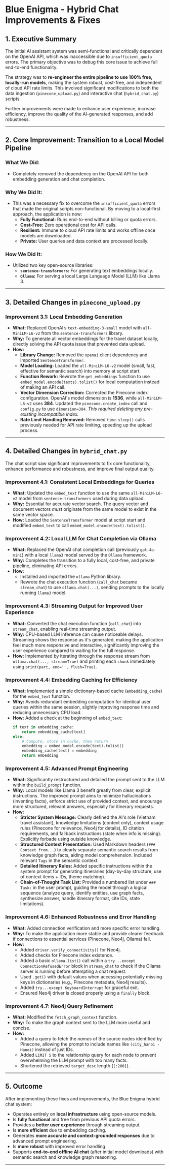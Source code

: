 # Blue Enigma - Hybrid Chat Improvements & Fixes

## 1. Executive Summary

The initial AI assistant system was semi-functional and critically dependent on the OpenAI API, which was inaccessible due to `insufficient_quota` errors. The primary objective was to debug this core issue to achieve full end-to-end functionality.

The strategy was to **re-engineer the entire pipeline to use 100% free, locally-run models**, making the system robust, cost-free, and independent of cloud API rate limits. This involved significant modifications to both the data ingestion (`pinecone_upload.py`) and interactive chat (`hybrid_chat.py`) scripts.

Further improvements were made to enhance user experience, increase efficiency, improve the quality of the AI-generated responses, and add robustness.

---

## 2. Core Improvement: Transition to a Local Model Pipeline

### What We Did:

- Completely removed the dependency on the OpenAI API for both embedding generation and chat completion.

### Why We Did It:

- This was a necessary fix to overcome the `insufficient_quota` errors that made the original scripts non-functional. By moving to a local-first approach, the application is now:
  - **Fully Functional:** Runs end-to-end without billing or quota errors.
  - **Cost-Free:** Zero operational cost for API calls.
  - **Resilient:** Immune to cloud API rate limits and works offline once models are downloaded.
  - **Private:** User queries and data context are processed locally.

### How We Did It:

- Utilized two key open-source libraries:
  - **`sentence-transformers`:** For generating text embeddings locally.
  - **`Ollama`:** For serving a local Large Language Model (LLM) like Llama 3.

---

## 3. Detailed Changes in `pinecone_upload.py`

### Improvement 3.1: Local Embedding Generation

- **What:** Replaced OpenAI’s `text-embedding-3-small` model with `all-MiniLM-L6-v2` from the `sentence-transformers` library.
- **Why:** To generate all vector embeddings for the travel dataset locally, directly solving the API quota issue that prevented data upload.
- **How:**
  - **Library Change:** Removed the `openai` client dependency and imported `SentenceTransformer`.
  - **Model Loading:** Loaded the `all-MiniLM-L6-v2` model (small, fast, effective for semantic search) into memory at script start.
  - **Function Rework:** Rewrote the `get_embeddings` function to use `embed_model.encode(texts).tolist()` for local computation instead of making an API call.
  - **Vector Dimension Correction:** Corrected the Pinecone index configuration. OpenAI's model dimension is **1536**, while `all-MiniLM-L6-v2` uses **384**. Updated the `pinecone.create_index` call and `config.py` to use `dimension=384`. _This required deleting any pre-existing incompatible index._
  - **Rate Limit Handling Removed:** Removed `time.sleep()` calls previously needed for API rate limiting, speeding up the upload process.

---

## 4. Detailed Changes in `hybrid_chat.py`

The chat script saw significant improvements to fix core functionality, enhance performance and robustness, and improve final output quality.

### Improvement 4.1: Consistent Local Embeddings for Queries

- **What:** Updated the `embed_text` function to use the same `all-MiniLM-L6-v2` model from `sentence-transformers` used during data upload.
- **Why:** Essential for accurate vector search. The query vector and document vectors _must_ originate from the same model to exist in the same vector space.
- **How:** Loaded the `SentenceTransformer` model at script start and modified `embed_text` to call `embed_model.encode(text).tolist()`.

### Improvement 4.2: Local LLM for Chat Completion via Ollama

- **What:** Replaced the OpenAI chat completion call (previously `gpt-4o-mini`) with a local `llama3` model served by the `Ollama` framework.
- **Why:** Completes the transition to a fully local, cost-free, and private pipeline, eliminating API errors.
- **How:**
  - Installed and imported the `ollama` Python library.
  - Rewrote the chat execution function (`call_chat` became `stream_chat`) to use `ollama.chat(...)`, sending prompts to the locally running `llama3` model.

### Improvement 4.3: Streaming Output for Improved User Experience

- **What:** Converted the chat execution function (`call_chat`) into `stream_chat`, enabling real-time streaming output.
- **Why:** CPU-based LLM inference can cause noticeable delays. Streaming shows the response as it's generated, making the application feel much more responsive and interactive, significantly improving the user experience compared to waiting for the full response.
- **How:** Implemented by iterating through the response stream from `ollama.chat(..., stream=True)` and printing each `chunk` immediately using `print(part, end='', flush=True)`.

### Improvement 4.4: Embedding Caching for Efficiency

- **What:** Implemented a simple dictionary-based cache (`embedding_cache`) for the `embed_text` function.
- **Why:** Avoids redundant embedding computation for identical user queries within the same session, slightly improving response time and reducing unnecessary CPU load.
- **How:** Added a check at the beginning of `embed_text`:
  ```python
  if text in embedding_cache:
      return embedding_cache[text]
  else:
      # Compute, store in cache, then return
      embedding = embed_model.encode(text).tolist()
      embedding_cache[text] = embedding
      return embedding
  ```

### Improvement 4.5: Advanced Prompt Engineering

- **What:** Significantly restructured and detailed the prompt sent to the LLM within the `build_prompt` function.
- **Why:** Local models like Llama 3 benefit greatly from clear, explicit instructions. The improved prompt aims to minimize hallucinations (inventing facts), enforce strict use of provided context, and encourage more structured, relevant answers, especially for itinerary requests.
- **How:**
  - **Stricter System Message:** Clearly defined the AI's role (Vietnam travel assistant), knowledge limitations (context only), context usage rules (Pinecone for relevance, Neo4j for details), ID citation requirements, and fallback instructions (state when info is missing). Explicitly forbade using outside knowledge.
  - **Structured Context Presentation:** Used Markdown headers (`### Context from...`) to clearly separate semantic search results from knowledge graph facts, aiding model comprehension. Included relevant `Tags` in the semantic context.
  - **Detailed Itinerary Rules:** Added specific instructions within the system prompt for generating itineraries (day-by-day structure, use of context items + IDs, theme matching).
  - **Chain-of-Thought Task List:** Provided a numbered list under `### Task:` in the user prompt, guiding the model through a logical sequence (analyze query, identify entities, use graph facts, synthesize answer, handle itinerary format, cite IDs, state limitations).

### Improvement 4.6: Enhanced Robustness and Error Handling

- **What:** Added connection verification and more specific error handling.
- **Why:** To make the application more stable and provide clearer feedback if connections to essential services (Pinecone, Neo4j, Ollama) fail.
- **How:**
  - Added `driver.verify_connectivity()` for Neo4j.
  - Added checks for Pinecone index existence.
  - Added a basic `ollama.list()` call within a `try...except ConnectionRefusedError` block in `stream_chat` to check if the Ollama server is running before attempting a chat request.
  - Used `.get()` with default values when accessing potentially missing keys in dictionaries (e.g., Pinecone metadata, Neo4j results).
  - Added `try...except KeyboardInterrupt` for graceful exit.
  - Ensured Neo4j driver is closed properly using a `finally` block.

### Improvement 4.7: Neo4j Query Refinement

- **What:** Modified the `fetch_graph_context` function.
- **Why:** To make the graph context sent to the LLM more useful and concise.
- **How:**
  - Added a query to fetch the _names_ of the source nodes identified by Pinecone, allowing the prompt to include names like `(city_hanoi - Hanoi)` instead of just IDs.
  - Added `LIMIT 5` to the relationship query for each node to prevent overwhelming the LLM prompt with too many facts.
  - Shortened the retrieved `target_desc` length (`[:200]`).

---

## 5. Outcome

After implementing these fixes and improvements, the Blue Enigma hybrid chat system:

- Operates entirely on **local infrastructure** using open-source models.
- Is **fully functional** and free from previous API quota errors.
- Provides a **better user experience** through streaming output.
- Is **more efficient** due to embedding caching.
- Generates **more accurate and context-grounded responses** due to advanced prompt engineering.
- Is **more robust** with improved error handling.
- Supports **end-to-end offline AI chat** (after initial model downloads) with semantic search and knowledge graph reasoning.

---
